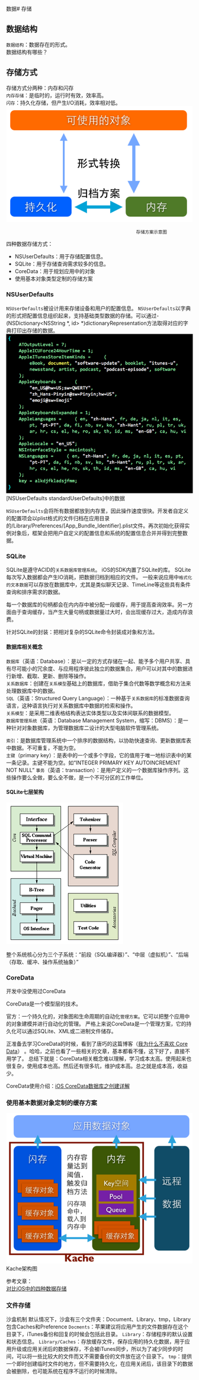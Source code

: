 数据# 存储

## 数据结构

`数据结构`：数据存在的形式。  
数据结构有哪些？

## 存储方式

存储方式分两种：内存和闪存  
`内存存储`：是临时的，运行时有效，效率高。  
`闪存`：持久化存储，但产生I/O消耗，效率相对低。![](/assets/存储方案示意图.png)

```
                                                 存储方案示意图
```

四种数据存储方式：

* NSUserDefaults：用于存储配置信息。
* SQLite：用于存储查询需求较多的信息。
* CoreData：用于规划应用中的对象
* 使用基本对象类型定制的存储方案



### NSUserDefaults

`NSUserDefaults`被设计用来存储设备和用户的配置信息。
`NSUserDefaults`以字典的形式把配置信息组织起来，支持基础类型数据的存储。可以通过- (NSDictionary<NSString *, id> *)dictionaryRepresentation方法取得对应的字典打印出存储的数据。
![](/assets/2.png)
[NSUserDefaults standardUserDefaults]中的数据

`NSUserDefaults`会将所有数据都放到内存里，因此操作速度很快。开发者自定义的配置项会以plist格式的文件归档在应用目录的/Library/Preferences/[App_Bundle_Identifier].plist文件。再次初始化获得实例对象后，框架会把用户自定义的配置信息和系统的配置信息合并并得到完整数据。


### SQLite

SQLite是遵守ACID的`关系数据库管理系统`。
iOS的SDK内置了SQLite的库。
SQLite每次写入数据都会产生IO消耗，把数据归档到相应的文件。
一般来说应用中`格式化的文本数据`可以存放在数据库中，尤其是类似聊天记录、TimeLine等这些具有条件查询和排序需求的数据。

每一个数据库的句柄都会在内内存中被分配一段缓存，用于提高查询效率。另一方面由于查询缓存，当产生大量句柄或数据量过大时，会出现缓存过大，造成内存浪费。

针对SQLite的封装：把相对复杂的SQLite命令封装成对象和方法。


#### 数据库相关概念

`数据库`（英语：Database）：是以一定的方式存储在一起、能予多个用户共享、具有尽可能小的冗余度、与应用程序彼此独立的数据集合。用户可以对其中的数据进行新增、截取、更新、删除等操作。  
`关系数据库`：创建在`关系模型`基础上的数据库，借助于集合代数等数学概念和方法来处理数据库中的数据。  
`SQL`（英语：Structured Query Language）：一种基于`关系数据库`的标准数据查询语言，这种语言执行对关系数据库中数据的检索和操作。  
`关系模型`：是采用二维表格结构表达实体类型以及实体间联系的数据模型。  
`数据库管理系统`（英语：Database Management System，缩写：DBMS）：是一种针对对象数据库，为管理数据库二设计的大型电脑软件管理系统。

`索引`：是数据库管理系统中一个排序的数据结构，以协助快速查询、更新数据库表中数据。不可重复，不能为空。  
`主键`（primary key）：是表中的一个或多个字段，它的值用于唯一地标识表中的某一条记录。主键不能为空。如“INTEGER PRIMARY KEY AUTOINCREMENT NOT NULL”
`事务`（英语：transaction）：是用户定义的一个数据库操作序列。这些操作要么全做，要么全不做，是一个不可分区的工作单位。

#### SQLite七层架构
![](/assets/arch2.gif)

整个系统核心分为三个子系统：“前段（SQL编译器）”、“中层（虚拟机）”、“后端（存取、缓冲、操作系统抽象）”

### CoreData
开发中没使用过CoreData

CoreData是一个模型层的技术。

官方：一个持久化的，对象图和生命周期的自动化`管理方案`。它可以把整个应用中的对象建模并进行自动化的管理。
严格上来说CoreData是一个管理方案，它的持久化可以通过SQLite、XML或二进制文件储存。


正准备去学习CoreData的时候，看到了唐巧的这篇博客（[我为什么不喜欢 Core Data](http://blog.devtang.com/2016/08/04/i-do-not-like-core-data/)）
。哈哈，之前也看了一些相关的文章，基本都看不懂，这下好了，直接不用学了。
总结下就是：CoreData相关概念难以理解，学习成本太高。使用起来也很复杂，使用成本也高。然后还有很多坑，维护成本高。总之就是成本高，收益少。


CoreData使用介绍：[iOS CoreData数据库之创建详解](https://www.jianshu.com/p/880dd63c5f5e)

### 使用基本数据对象定制的缓存方案
![](/assets/5.png)
Kache架构图


参考文章：  
[对比iOS中的四种数据存储](http://www.infoq.com/cn/articles/data-storage-in-ios)


### 文件存储
沙盒机制
默认情况下，沙盒有三个文件夹：Document、Library、tmp，Library包含Caches和Preference
`Docments`：苹果建议将应用产生的文件数据存在这个目录下，iTunes备份和回复的时候会包括此目录。
`Library`：存储程序的默认设置和状态信息。
`Library/Caches`：存放缓存文件，保存应用的持久化数据，用于应用升级或应用关闭后的数据保存，不会被iTunes同步，所以为了减少同步的时间，可以将一些比较大的文件而又不需要备份的文件放在这个目录下。
`tmp`：提供一个即时创建临时文件的地方，但不需要持久化，在应用关闭后，该目录下的数据会被删除，也可能系统在程序不运行的时候清除。













